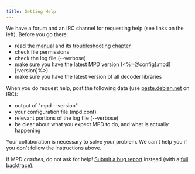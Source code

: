 ```yaml
---
title: Getting Help
---
```


We have a forum and an IRC channel for requesting help (see links on
the left).  Before you go there:

- read the [manual](/doc/user/) and its
  [troubleshooting chapter](/doc/user/troubleshooting.html)
- check file permissions
- check the log file (\-\-verbose)
- make sure you have the latest MPD version
  (<%=@config[:mpd][:version]%>)
- make sure you have the latest version of all decoder libraries

When you do request help, post the following data (use
[paste.debian.net](http://paste.debian.net/) on IRC):

- output of "mpd \-\-version"
- your configuration file (mpd.conf)
- relevant portions of the log file (\-\-verbose)
- be clear about what you expect MPD to do, and what is actually
  happening

Your collaboration is necessary to solve your problem.  We can't help
you if you don't follow the instructions above.

If MPD *crashes*, do not ask for help!
[Submit a bug report](http://bugs.musicpd.org/) instead (with a
[full backtrace](/doc/user/bugs.html#crash)).
